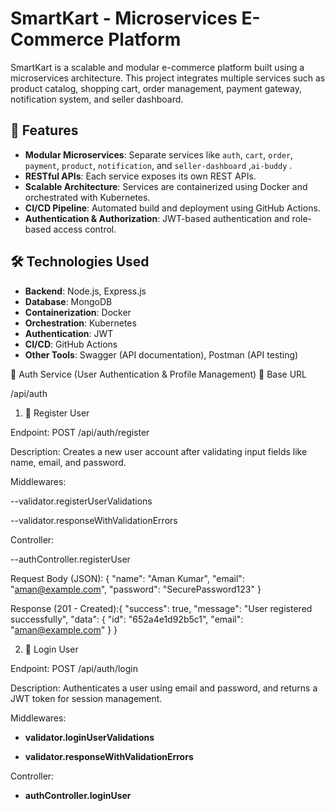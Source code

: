 # SmartKart - Microservices E-Commerce Platform

SmartKart is a scalable and modular e-commerce platform built using a microservices architecture. This project integrates multiple services such as product catalog, shopping cart, order management, payment gateway, notification system, and seller dashboard.

## 🔧 Features

- **Modular Microservices**: Separate services like `auth`, `cart`, `order`, `payment`, `product`, `notification`, and `seller-dashboard` ,`ai-buddy` .
- **RESTful APIs**: Each service exposes its own REST APIs.
- **Scalable Architecture**: Services are containerized using Docker and orchestrated with Kubernetes.
- **CI/CD Pipeline**: Automated build and deployment using GitHub Actions.
- **Authentication & Authorization**: JWT-based authentication and role-based access control.

## 🛠️ Technologies Used

- **Backend**: Node.js, Express.js
- **Database**: MongoDB
- **Containerization**: Docker
- **Orchestration**: Kubernetes
- **Authentication**: JWT
- **CI/CD**: GitHub Actions
- **Other Tools**: Swagger (API documentation), Postman (API testing)

🧩 Auth Service (User Authentication & Profile Management)
🔹 Base URL

/api/auth

1. 📝 Register User

Endpoint: POST /api/auth/register

Description:
Creates a new user account after validating input fields like name, email, and password.

Middlewares:

--validator.registerUserValidations

--validator.responseWithValidationErrors

Controller:

--authController.registerUser

Request Body (JSON):
{
"name": "Aman Kumar",
"email": "aman@example.com",
"password": "SecurePassword123"
}

Response (201 - Created):{
"success": true,
"message": "User registered successfully",
"data": {
"id": "652a4e1d92b5c1",
"email": "aman@example.com"
}
}

2. 🔐 Login User

Endpoint: POST /api/auth/login

Description:
Authenticates a user using email and password, and returns a JWT token for session management.

Middlewares:

- **validator.loginUserValidations**

- **validator.responseWithValidationErrors**

Controller:

- **authController.loginUser**
